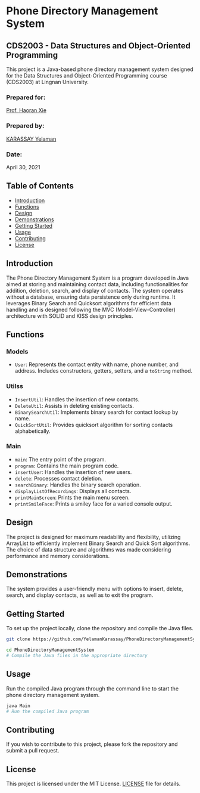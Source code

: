 # Phone Directory Management System

## CDS2003 - Data Structures and Object-Oriented Programming

This project is a Java-based phone directory management system designed for the Data Structures and Object-Oriented Programming course (CDS2003) at Lingnan University.

### Prepared for:
[Prof. Haoran Xie](https://xiehaoran.net/index.php)


### Prepared by:
[KARASSAY Yelaman](https://twitter.com/valikhanovich)

### Date:
April 30, 2021

## Table of Contents
- [Introduction](#introduction)
- [Functions](#functions)
- [Design](#design)
- [Demonstrations](#demonstrations)
- [Getting Started](#getting-started)
- [Usage](#usage)
- [Contributing](#contributing)
- [License](#license)

## Introduction

The Phone Directory Management System is a program developed in Java aimed at storing and maintaining contact data, including functionalities for addition, deletion, search, and display of contacts. The system operates without a database, ensuring data persistence only during runtime. It leverages Binary Search and Quicksort algorithms for efficient data handling and is designed following the MVC (Model-View-Controller) architecture with SOLID and KISS design principles.

## Functions

### Models
- `User`: Represents the contact entity with name, phone number, and address. Includes constructors, getters, setters, and a `toString` method.

### Utilss
- `InsertUtil`: Handles the insertion of new contacts.
- `DeleteUtil`: Assists in deleting existing contacts.
- `BinarySearchUtil`: Implements binary search for contact lookup by name.
- `QuickSortUtil`: Provides quicksort algorithm for sorting contacts alphabetically.

### Main
- `main`: The entry point of the program.
- `program`: Contains the main program code.
- `insertUser`: Handles the insertion of new users.
- `delete`: Processes contact deletion.
- `searchBinary`: Handles the binary search operation.
- `displayListOfRecordings`: Displays all contacts.
- `printMainScreen`: Prints the main menu screen.
- `printSmileFace`: Prints a smiley face for a varied console output.

## Design

The project is designed for maximum readability and flexibility, utilizing ArrayList to efficiently implement Binary Search and Quick Sort algorithms. The choice of data structure and algorithms was made considering performance and memory considerations.

## Demonstrations

The system provides a user-friendly menu with options to insert, delete, search, and display contacts, as well as to exit the program.

## Getting Started

To set up the project locally, clone the repository and compile the Java files.

```bash
git clone https://github.com/YelamanKarassay/PhoneDirectoryManagementSystem.git

cd PhoneDirectoryManagementSystem
# Compile the Java files in the appropriate directory
```
## Usage

Run the compiled Java program through the command line to start the phone directory management system.
    
```bash
java Main
# Run the compiled Java program
```

## Contributing

If you wish to contribute to this project, please fork the repository and submit a pull request.

## License
This project is licensed under the MIT License.
[LICENSE](LICENSE.md) file for details.
